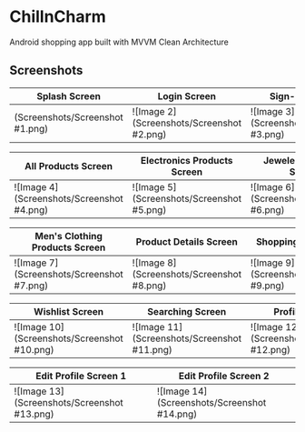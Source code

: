 
# ChillnCharm

Android shopping app built with MVVM Clean Architecture

## Screenshots
| Splash Screen       | Login Screen      | Sign-up Screen      |
|----------------|----------------|----------------|
| (Screenshots/Screenshot #1.png) | ![Image 2](Screenshots/Screenshot #2.png) | ![Image 3](Screenshots/Screenshot #3.png) 


| All Products Screen      | Electronics Products Screen       | Jewelery Products Screen       |
|----------------|----------------|----------------|
| ![Image 4](Screenshots/Screenshot #4.png) | ![Image 5](Screenshots/Screenshot #5.png) | ![Image 6](Screenshots/Screenshot #6.png) 

| Men's Clothing Products Screen       | Product Details Screen       | Shopping Cart Screen       |
|----------------|----------------|----------------|
| ![Image 7](Screenshots/Screenshot #7.png) | ![Image 8](Screenshots/Screenshot #8.png) | ![Image 9](Screenshots/Screenshot #9.png) 


| Wishlist Screen       | Searching Screen       | Profile Screen       |
|----------------|----------------|----------------|
| ![Image 10](Screenshots/Screenshot #10.png) | ![Image 11](Screenshots/Screenshot #11.png) | ![Image 12](Screenshots/Screenshot #12.png) 




| Edit Profile Screen 1       | Edit Profile Screen 2       | 
|----------------|----------------|
| ![Image 13](Screenshots/Screenshot #13.png) | ![Image 14](Screenshots/Screenshot #14.png) |
